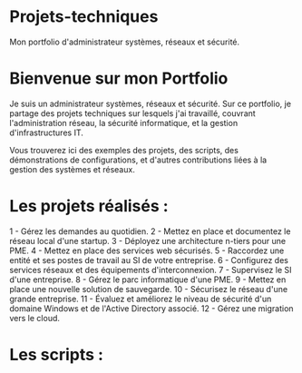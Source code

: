 # Projets-techniques
Mon portfolio d'administrateur systèmes, réseaux et sécurité.

# Bienvenue sur mon Portfolio

Je suis un administrateur systèmes, réseaux et sécurité. Sur ce portfolio, je partage des projets techniques sur lesquels j'ai travaillé, couvrant l'administration réseau, la sécurité informatique, et la gestion d'infrastructures IT.

Vous trouverez ici des exemples des projets, des scripts, des démonstrations de configurations, et d'autres contributions liées à la gestion des systèmes et réseaux.

# Les projets réalisés :

1 - Gérez les demandes au quotidien.
2 - Mettez en place et documentez le réseau local d'une startup.
3 - Déployez une architecture n-tiers pour une PME.
4 - Mettez en place des services web sécurisés.
5 - Raccordez une entité et ses postes de travail au SI de votre entreprise.
6 - Configurez des services réseaux et des équipements d'interconnexion.
7 - Supervisez le SI d'une entreprise.
8 - Gérez le parc informatique d'une PME.
9 - Mettez en place une nouvelle solution de sauvegarde.
10 - Sécurisez le réseau d'une grande entreprise.
11 - Évaluez et améliorez le niveau de sécurité d'un domaine Windows et de l'Active Directory associé.
12 - Gérez une migration vers le cloud.

# Les scripts :
